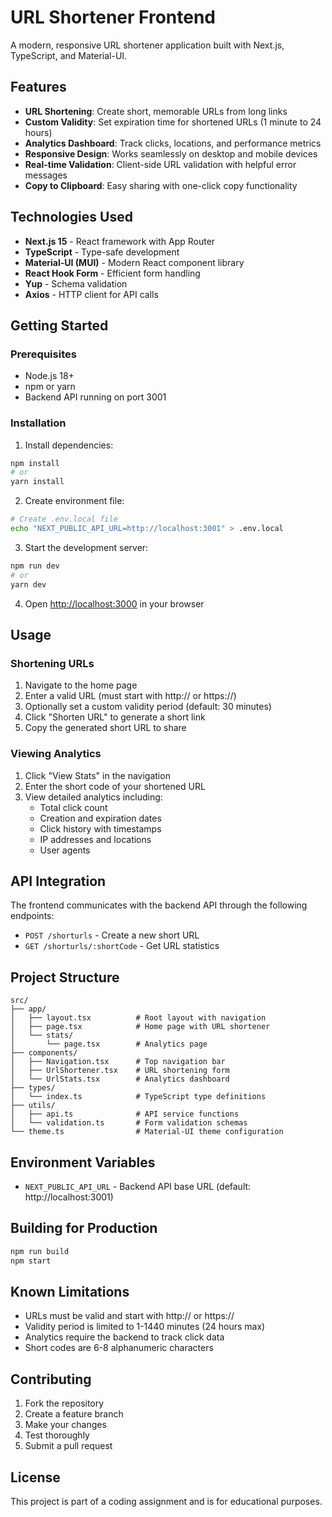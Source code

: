 # URL Shortener Frontend

A modern, responsive URL shortener application built with Next.js, TypeScript, and Material-UI.

## Features

- **URL Shortening**: Create short, memorable URLs from long links
- **Custom Validity**: Set expiration time for shortened URLs (1 minute to 24 hours)
- **Analytics Dashboard**: Track clicks, locations, and performance metrics
- **Responsive Design**: Works seamlessly on desktop and mobile devices
- **Real-time Validation**: Client-side URL validation with helpful error messages
- **Copy to Clipboard**: Easy sharing with one-click copy functionality

## Technologies Used

- **Next.js 15** - React framework with App Router
- **TypeScript** - Type-safe development
- **Material-UI (MUI)** - Modern React component library
- **React Hook Form** - Efficient form handling
- **Yup** - Schema validation
- **Axios** - HTTP client for API calls

## Getting Started

### Prerequisites

- Node.js 18+ 
- npm or yarn
- Backend API running on port 3001

### Installation

1. Install dependencies:
```bash
npm install
# or
yarn install
```

2. Create environment file:
```bash
# Create .env.local file
echo "NEXT_PUBLIC_API_URL=http://localhost:3001" > .env.local
```

3. Start the development server:
```bash
npm run dev
# or
yarn dev
```

4. Open [http://localhost:3000](http://localhost:3000) in your browser

## Usage

### Shortening URLs

1. Navigate to the home page
2. Enter a valid URL (must start with http:// or https://)
3. Optionally set a custom validity period (default: 30 minutes)
4. Click "Shorten URL" to generate a short link
5. Copy the generated short URL to share

### Viewing Analytics

1. Click "View Stats" in the navigation
2. Enter the short code of your shortened URL
3. View detailed analytics including:
   - Total click count
   - Creation and expiration dates
   - Click history with timestamps
   - IP addresses and locations
   - User agents

## API Integration

The frontend communicates with the backend API through the following endpoints:

- `POST /shorturls` - Create a new short URL
- `GET /shorturls/:shortCode` - Get URL statistics

## Project Structure

```
src/
├── app/
│   ├── layout.tsx          # Root layout with navigation
│   ├── page.tsx            # Home page with URL shortener
│   └── stats/
│       └── page.tsx        # Analytics page
├── components/
│   ├── Navigation.tsx      # Top navigation bar
│   ├── UrlShortener.tsx    # URL shortening form
│   └── UrlStats.tsx        # Analytics dashboard
├── types/
│   └── index.ts            # TypeScript type definitions
├── utils/
│   ├── api.ts              # API service functions
│   └── validation.ts       # Form validation schemas
└── theme.ts                # Material-UI theme configuration
```

## Environment Variables

- `NEXT_PUBLIC_API_URL` - Backend API base URL (default: http://localhost:3001)

## Building for Production

```bash
npm run build
npm start
```

## Known Limitations

- URLs must be valid and start with http:// or https://
- Validity period is limited to 1-1440 minutes (24 hours max)
- Analytics require the backend to track click data
- Short codes are 6-8 alphanumeric characters

## Contributing

1. Fork the repository
2. Create a feature branch
3. Make your changes
4. Test thoroughly
5. Submit a pull request

## License

This project is part of a coding assignment and is for educational purposes.